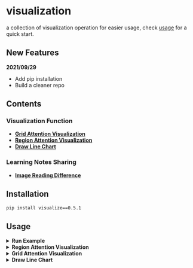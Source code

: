 # visualization
a collection of visualization operation for easier usage, check [usage](#usage) for a quick start.

## New Features
**2021/09/29**
- Add pip installation
- Build a cleaner repo

## Contents
### Visualization Function
- [__Grid Attention Visualization__](/visualize/grid_attention_visualization/)
- [__Region Attention Visualization__](/visualize/region_attention_visualization/)
- [__Draw Line Chart__](/visualize/line_chart/drawer.py)

### Learning Notes Sharing
- [__Image Reading Difference__](/notes)


## Installation
```bash
pip install visualize==0.5.1
```

## Usage
<details>
<summary> <b> Run Example </b> </summary>

You can try [example.py](/example.py) by cloning this repo for a quick start.
```bash
git clone https://github.com/rentainhe/visualization.git
python example.py
```
results will be saved to `./test_grid_attention` and `./test_region_attention`
</details>

<details>
<summary> <b> Region Attention Visualization </b> </summary>

**download the [example.jpg](/visualize/test_data/example.jpg) to any folder you like**
```bash
$ wget https://github.com/rentainhe/visualization/blob/master/visualize/test_data/example.jpg
```
**build the following python script for a quick start**
```python
import numpy as np
from visualize import visualize_region_attention

img_path="path/to/example.jpg"
save_path="example"
attention_retio=1.0
boxes = np.array([[14, 25, 100, 200], [56, 75, 245, 300]], dtype='int')
boxes_attention = [0.36, 0.64]
visualize_region_attention(img_path,
                           save_path=save_path, 
                           boxes=boxes, 
                           box_attentions=boxes_attention, 
                           attention_ratio=attention_retio,
                           save_image=True,
                           save_origin_image=True,
                           quality=100)
```
- `img_path`: where to load the original image
- `boxes`: a list of coordinates for the bounding boxes
- `box_attentions`: a list of attention scores for each bounding box
- `attention_ratio`: a special param, if you set the attention_ratio larger, it will make the attention map look more shallow. Just try!
- `save_image=True`: save the image with attention map or not, e.g., default: True.
- `save_original_image=True`: save the original image at the same time, e.g., default: True

**Note that you can check [Region Attention Visualization](/visualize/region_attention_visualization/) here for more details**

</details>

<details>
<summary> <b> Grid Attention Visualization</b> </summary>

**download the [example.jpg](/visualize/test_data/example.jpg) to any folder you like**
```bash
$ wget https://github.com/rentainhe/visualization/blob/master/visualize/test_data/example.jpg
```

**build the following python script for a quick start**
```python
from visualize import visualize_grid_attention_v2
import numpy as np

img_path="./example.jpg"
save_path="test"
attention_mask = np.random.randn(14, 14)
visualize_grid_attention_v2(img_path,
                           save_path=save_path,
                           attention_mask=attention_mask,
                           save_image=True,
                           save_original_image=True,
                           quality=100)
```
- `img_path`: where the image you want to put an attention mask on.
- `save_path`: where to save the image.
- `attention_mask`: the attention mask with format `numpy.ndarray`, its shape is (H, W)
- `save_image=True`: save the image with attention map or not, e.g., default: True.
- `save_original_image=True`: save the original image at the same time, e.g., default: True


**Note that you can check [Attention Map Visualization](https://github.com/rentainhe/visualization/tree/master/visualize_attention_map) here for more details**

</details>

<details>
<summary> <b> Draw Line Chart </b> </summary>

**build the following python script for a quick start**
```python
from visualize import draw_line_chart
import numpy as np

# test data
data1 = {"data": [13.15, 14.64, 15.83, 17.99], "name": "data 1"}
data2 = {"data": [14.16, 14.81, 16.11, 18.62], "name": "data 2"}
data_list = []
data_list.append(data1["data"])
data_list.append(data2["data"])
name_list = []
name_list.append(data1["name"])
name_list.append(data2["name"])
draw_line_chart(data_list=data_list,
                labels=name_list,
                xlabel="test_x",
                ylabel="test_y",
                save_path="./test.jpg",
                legend={"loc": "upper left", "frameon": True, "fontsize": 12},
                title="example")
```
- `data_list`: a list of data to draw.
- `labels`: the label corresponds to each data in data_list.
- `xlabel`: label of x-axis.
- `ylabel`: label of y-axis.
- `save_path`: the path to save image.
- `legend`: the params of legend.
- `title`: the title of the saved image.

</details>